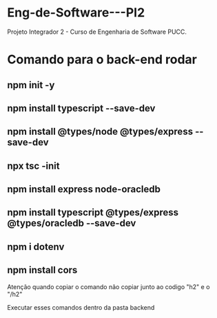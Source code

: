 # Eng-de-Software---PI2
Projeto Integrador 2 - Curso de Engenharia de Software PUCC.

<h1>Comando para o back-end rodar</h1>

<h2>npm init -y</h2>
<h2>npm install typescript --save-dev</h2>
<h2>npm install @types/node @types/express --save-dev</h2>
<h2>npx tsc -init</h2>
<h2>npm install express node-oracledb</h2>
<h2>npm install typescript @types/express @types/oracledb --save-dev</h2>
<h2>npm i dotenv</h2>
<h2>npm install cors</h2>

<p>Atenção quando copiar o comando não copiar junto ao codigo "h2" e o "/h2"</p>
<p>Executar esses comandos dentro da pasta backend</p>